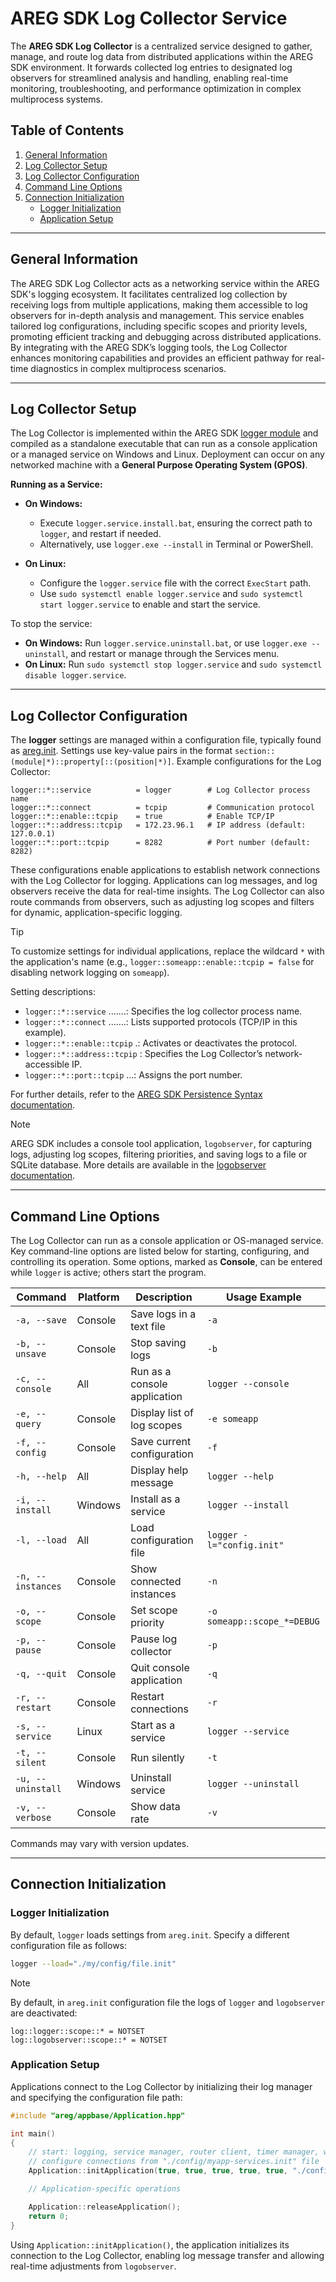 # AREG SDK Log Collector Service

The **AREG SDK Log Collector** is a centralized service designed to gather, manage, and route log data from distributed applications within the AREG SDK environment. It forwards collected log entries to designated log observers for streamlined analysis and handling, enabling real-time monitoring, troubleshooting, and performance optimization in complex multiprocess systems.

## Table of Contents
1. [General Information](#general-information)
2. [Log Collector Setup](#log-collector-setup)
3. [Log Collector Configuration](#log-collector-configuration)
4. [Command Line Options](#command-line-options)
5. [Connection Initialization](#connection-initialization)
   - [Logger Initialization](#logger-initialization)
   - [Application Setup](#application-setup)

---

## General Information

The AREG SDK Log Collector acts as a networking service within the AREG SDK's logging ecosystem. It facilitates centralized log collection by receiving logs from multiple applications, making them accessible to log observers for in-depth analysis and management. This service enables tailored log configurations, including specific scopes and priority levels, promoting efficient tracking and debugging across distributed applications. By integrating with the AREG SDK’s logging tools, the Log Collector enhances monitoring capabilities and provides an efficient pathway for real-time diagnostics in complex multiprocess scenarios.

---

## Log Collector Setup

The Log Collector is implemented within the AREG SDK [logger module](./../../framework/logger/) and compiled as a standalone executable that can run as a console application or a managed service on Windows and Linux. Deployment can occur on any networked machine with a **General Purpose Operating System (GPOS)**.

**Running as a Service:**

- **On Windows:**
  - Execute `logger.service.install.bat`, ensuring the correct path to `logger`, and restart if needed.
  - Alternatively, use `logger.exe --install` in Terminal or PowerShell.

- **On Linux:**
  - Configure the `logger.service` file with the correct `ExecStart` path.
  - Use `sudo systemctl enable logger.service` and `sudo systemctl start logger.service` to enable and start the service.

To stop the service:
- **On Windows:** Run `logger.service.uninstall.bat`, or use `logger.exe --uninstall`, and restart or manage through the Services menu.
- **On Linux:** Run `sudo systemctl stop logger.service` and `sudo systemctl disable logger.service`.

---

## Log Collector Configuration

The **logger** settings are managed within a configuration file, typically found as [areg.init](./../../framework/areg/resources/areg.init). Settings use key-value pairs in the format `section::(module|*)::property[::(position|*)]`. Example configurations for the Log Collector:

```plaintext
logger::*::service          = logger        # Log Collector process name
logger::*::connect          = tcpip         # Communication protocol
logger::*::enable::tcpip    = true          # Enable TCP/IP
logger::*::address::tcpip   = 172.23.96.1   # IP address (default: 127.0.0.1)
logger::*::port::tcpip      = 8282          # Port number (default: 8282)
```

These configurations enable applications to establish network connections with the Log Collector for logging. Applications can log messages, and log observers receive the data for real-time insights. The Log Collector can also route commands from observers, such as adjusting log scopes and filters for dynamic, application-specific logging.

> [!TIP]
> To customize settings for individual applications, replace the wildcard `*` with the application's name (e.g., `logger::someapp::enable::tcpip = false` for disabling network logging on `someapp`).

Setting descriptions:
- `logger::*::service` .......: Specifies the log collector process name.
- `logger::*::connect` .......: Lists supported protocols (TCP/IP in this example).
- `logger::*::enable::tcpip` .: Activates or deactivates the protocol.
- `logger::*::address::tcpip` : Specifies the Log Collector’s network-accessible IP.
- `logger::*::port::tcpip` ...: Assigns the port number.

For further details, refer to the [AREG SDK Persistence Syntax documentation](./persistence-syntax.md).

> [!NOTE]
> AREG SDK includes a console tool application, `logobserver`, for capturing logs, adjusting log scopes, filtering priorities, and saving logs to a file or SQLite database. More details are available in the [logobserver documentation](./logobserver.md).

---

## Command Line Options

The Log Collector can run as a console application or OS-managed service. Key command-line options are listed below for starting, configuring, and controlling its operation. Some options, marked as **Console**, can be entered while `logger` is active; others start the program.

| Command               | Platform  | Description                   | Usage Example                 |
|-----------------------|-----------|-------------------------------|-------------------------------|
| `-a, --save`          | Console   | Save logs in a text file      | `-a`                          |
| `-b, --unsave`        | Console   | Stop saving logs              | `-b`                          |
| `-c, --console`       | All       | Run as a console application  | `logger --console`            |
| `-e, --query`         | Console   | Display list of log scopes    | `-e someapp`                  |
| `-f, --config`        | Console   | Save current configuration    | `-f`                          |
| `-h, --help`          | All       | Display help message          | `logger --help`               |
| `-i, --install`       | Windows   | Install as a service          | `logger --install`            |
| `-l, --load`          | All       | Load configuration file       | `logger -l="config.init"`     |
| `-n, --instances`     | Console   | Show connected instances      | `-n`                          |
| `-o, --scope`         | Console   | Set scope priority            | `-o someapp::scope_*=DEBUG`   |
| `-p, --pause`         | Console   | Pause log collector           | `-p`                          |
| `-q, --quit`          | Console   | Quit console application      | `-q`                          |
| `-r, --restart`       | Console   | Restart connections           | `-r`                          |
| `-s, --service`       | Linux     | Start as a service            | `logger --service`            |
| `-t, --silent`        | Console   | Run silently                  | `-t`                          |
| `-u, --uninstall`     | Windows   | Uninstall service             | `logger --uninstall`          |
| `-v, --verbose`       | Console   | Show data rate                | `-v`                          |

Commands may vary with version updates.

---

## Connection Initialization

### Logger Initialization

By default, `logger` loads settings from `areg.init`. Specify a different configuration file as follows:

```bash
logger --load="./my/config/file.init"
```

> [!NOTE]
> By default, in `areg.init` configuration file the logs of `logger` and `logobserver` are deactivated:
> ```plaintext
> log::logger::scope::* = NOTSET
> log::logobserver::scope::* = NOTSET
> ```

### Application Setup

Applications connect to the Log Collector by initializing their log manager and specifying the configuration file path:

```cpp
#include "areg/appbase/Application.hpp"

int main()
{
    // start: logging, service manager, router client, timer manager, watchdog manager
    // configure connections from "./config/myapp-services.init" file
    Application::initApplication(true, true, true, true, true, "./config/myapp-services.init", nullptr);

    // Application-specific operations

    Application::releaseApplication();
    return 0;
}
```

Using `Application::initApplication()`, the application initializes its connection to the Log Collector, enabling log message transfer and allowing real-time adjustments from `logobserver`.
